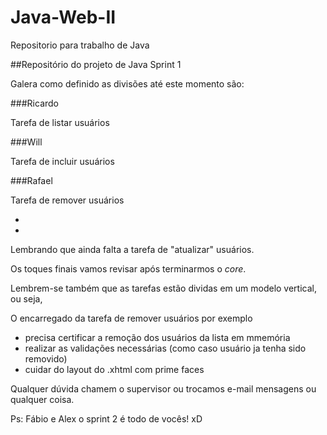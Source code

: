 Java-Web-II
===========

Repositorio para trabalho de Java

##Repositório do projeto de Java Sprint 1

Galera como definido as divisões até este momento são:

###Ricardo
  
  Tarefa de listar usuários
  
###Will
  
  Tarefa de incluir usuários
  
###Rafael

  Tarefa de remover usuários
  
-
-
Lembrando que ainda falta a tarefa de "atualizar" usuários.

Os toques finais vamos revisar após terminarmos o *core*.

Lembrem-se também que as tarefas estão dividas em um modelo vertical, ou seja,

O encarregado da tarefa de remover usuários por exemplo 
 - precisa certificar a remoção dos usuários da lista em mmemória
 - realizar as validações necessárias (como caso usuário ja tenha sido removido)
 - cuidar do layout do .xhtml com prime faces
 
Qualquer dúvida chamem o supervisor ou trocamos e-mail mensagens ou qualquer coisa.


Ps: Fábio e Alex o sprint 2 é todo de vocês! xD

